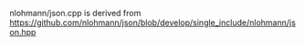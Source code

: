 nlohmann/json.cpp is derived from https://github.com/nlohmann/json/blob/develop/single_include/nlohmann/json.hpp
